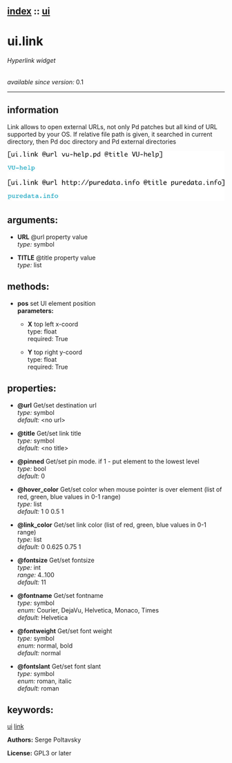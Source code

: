 [index](index.html) :: [ui](category_ui.html)
---

# ui.link

###### Hyperlink widget

*available since version:* 0.1

---


## information
Link allows to open external URLs, not only Pd patches but all kind of URL supported by your OS. If relative file path is given, it searched in current directory, then Pd doc directory and Pd external directories


[![example](../examples/img/ui.link.jpg)](../examples/pd/ui.link.pd)



## arguments:

* **URL**
@url property value<br>
_type:_ symbol<br>

* **TITLE**
@title property value<br>
_type:_ list<br>



## methods:

* **pos**
set UI element position<br>
  __parameters:__
  - **X** top left x-coord<br>
    type: float <br>
    required: True <br>

  - **Y** top right y-coord<br>
    type: float <br>
    required: True <br>




## properties:

* **@url** 
Get/set destination url<br>
_type:_ symbol<br>
_default:_ &lt;no url&gt;<br>

* **@title** 
Get/set link title<br>
_type:_ symbol<br>
_default:_ &lt;no title&gt;<br>

* **@pinned** 
Get/set pin mode. if 1 - put element to the lowest level<br>
_type:_ bool<br>
_default:_ 0<br>

* **@hover_color** 
Get/set color when mouse pointer is over element (list of red, green, blue values in
0-1 range)<br>
_type:_ list<br>
_default:_ 1 0 0.5 1<br>

* **@link_color** 
Get/set link color (list of red, green, blue values in 0-1 range)<br>
_type:_ list<br>
_default:_ 0 0.625 0.75 1<br>

* **@fontsize** 
Get/set fontsize<br>
_type:_ int<br>
_range:_ 4..100<br>
_default:_ 11<br>

* **@fontname** 
Get/set fontname<br>
_type:_ symbol<br>
_enum:_ Courier, DejaVu, Helvetica, Monaco, Times<br>
_default:_ Helvetica<br>

* **@fontweight** 
Get/set font weight<br>
_type:_ symbol<br>
_enum:_ normal, bold<br>
_default:_ normal<br>

* **@fontslant** 
Get/set font slant<br>
_type:_ symbol<br>
_enum:_ roman, italic<br>
_default:_ roman<br>







## keywords:

[ui](keywords/ui.html)
[link](keywords/link.html)






**Authors:** Serge Poltavsky




**License:** GPL3 or later





